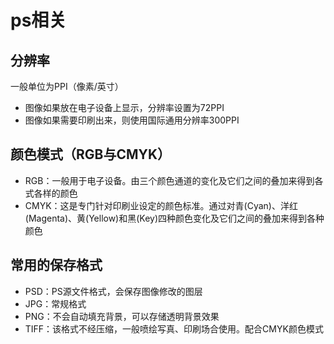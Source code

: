 # ps相关

## 分辨率

一般单位为PPI（像素/英寸）

- 图像如果放在电子设备上显示，分辨率设置为72PPI
- 图像如果需要印刷出来，则使用国际通用分辨率300PPI

## 颜色模式（RGB与CMYK）

- RGB：一般用于电子设备。由三个颜色通道的变化及它们之间的叠加来得到各式各样的颜色
- CMYK：这是专门针对印刷业设定的颜色标准。通过对青(Cyan)、洋红(Magenta)、黄(Yellow)和黑(Key)四种颜色变化及它们之间的叠加来得到各种颜色

## 常用的保存格式

- PSD：PS源文件格式，会保存图像修改的图层
- JPG：常规格式
- PNG：不会自动填充背景，可以存储透明背景效果
- TIFF：该格式不经压缩，一般喷绘写真、印刷场合使用。配合CMYK颜色模式


